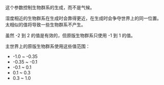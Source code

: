 这个参数控制生物群系的生成，而不是气候。

湿度相近的生物群系在生成时会靠得更近，在生成时会争夺世界上的同一位置。 太相似的值将导致一些生物群系不产生。

虽然 -2 到 2 的值是有效的，但原版生物群系只使用 -1 到 1 的值。

主世界上的原版生物群系使用这些值范围：

* -1.0 ~ -0.35
* -0.35 ~ -0.1
* -0.1 ~ 0.1
* 0.1 ~ 0.3
* 0.3 ~ 1.0